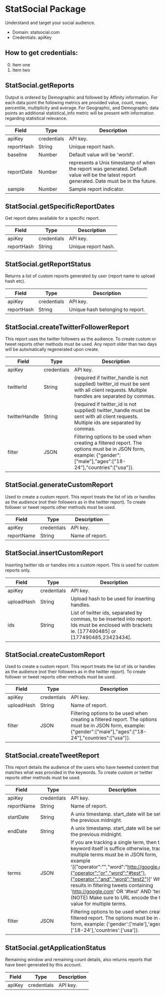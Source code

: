# StatSocial Package
Understand and target your social audience.
* Domain: statsocial.com
* Credentials: apiKey

## How to get credentials: 
0. Item one 
1. Item two 

## StatSocial.getReports
Output is ordered by Demographic and followed by Affinity information. For each data point the following metrics are provided value, count, mean, percentile, multiplicity and average. For Geographic, and Demographic data points an additional statistical_info metric will be present with information regarding statistical relevance.

| Field     | Type       | Description
|-----------|------------|----------
| apiKey    | credentials| API key.
| reportHash| String     | Unique report hash.
| baseline  | Number     | Default value will be 'world'.
| reportDate| Number     | represents a Unix timestamp of when the report was generated. Default value will be the latest report generated. Date must be in the future.
| sample    | Number     | Sample report indicator.

## StatSocial.getSpecificReportDates
Get report dates available for a specific report.

| Field     | Type       | Description
|-----------|------------|----------
| apiKey    | credentials| API key.
| reportHash| String     | Unique report hash.

## StatSocial.getReportStatus
Returns a list of custom reports generated by user (report name to upload hash etc).

| Field     | Type       | Description
|-----------|------------|----------
| apiKey    | credentials| API key.
| reportHash| String     | Unique hash belonging to report.

## StatSocial.createTwitterFollowerReport
This report uses the twitter followers as the audience. To create custom or tweet reports other methods must be used. Any report older than two days will be automatically regenerated upon create.

| Field        | Type       | Description
|--------------|------------|----------
| apiKey       | credentials| API key.
| twitterId    | String     | (required if twitter_handle is not supplied) twitter_id must be sent with all client requests. Multiple handles are separated by commas.
| twitterHandle| String     | (required if twitter_id is not supplied) twitter_handle must be sent with all client requests. Multiple ids are separated by commas.
| filter       | JSON       | Filtering options to be used when creating a filtered report. The options must be in JSON form, example: {"gender":["male"],"ages":["18-24"],"countries":["usa"]}.

## StatSocial.generateCustomReport
Used to create a custom report. This report treats the list of ids or handles as the audience (not their followers as in the twitter report). To create follower or tweet reports other methods must be used.

| Field     | Type       | Description
|-----------|------------|----------
| apiKey    | credentials| API key.
| reportName| String     | Name of report.

## StatSocial.insertCustomReport
Inserting twitter ids or handles into a custom report. This is used for custom reports only.

| Field     | Type       | Description
|-----------|------------|----------
| apiKey    | credentials| API key.
| uploadHash| String     | Upload hash to be used for inserting handles.
| ids       | String     | List of twitter ids, separated by commas, to be inserted into report. Ids must be enclosed with brackets ie. [177490485] or [177490485,23423434].

## StatSocial.createCustomReport
Used to create a custom report. This report treats the list of ids or handles as the audience (not their followers as in the twitter report). To create follower or tweet reports other methods must be used.

| Field     | Type       | Description
|-----------|------------|----------
| apiKey    | credentials| API key.
| uploadHash| String     | Name of report.
| filter    | JSON       | Filtering options to be used when creating a filtered report. The options must be in JSON form, example: {"gender":["male"],"ages":["18-24"],"countries":["usa"]}.

## StatSocial.createTweetReport
This report details the audience of the users who have tweeted content that matches what was provided in the keywords. To create custom or twitter reports other methods must be used.

| Field     | Type       | Description
|-----------|------------|----------
| apiKey    | credentials| API key.
| reportName| String     | Name of report.
| startDate | String     | A unix timestamp. start_date will be set to the previous midnight.
| endDate   | String     | A unix timestamp. start_date will be set to the previous midnight.
| terms     | JSON       | If you are tracking a single term, then the keyword itself is suffice otherwise, tracking multiple terms must be in JSON form, example '[{"operator":"","word":"http://google.com"},{"operator":"or","word":"#test"},{"operator":"and","word":"test2"}]' Which results in filtering tweets containing 'http://google.com' OR '#test' AND 'test2'. (NOTE) Make sure to URL encode the terms value for multiple terms.
| filter    | JSON       | Filtering options to be used when creating a filtered report. The options must be in JSON form, example: {'gender':['male'],'ages':['18-24'],'countries':['usa']}.

## StatSocial.getApplicationStatus
Remaining window and remaining count details, also returns reports that have been generated by this account.

| Field | Type       | Description
|-------|------------|----------
| apiKey| credentials| API key.

